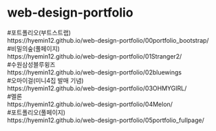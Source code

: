 # web-design-portfolio

<p>
#포트폴리오(부트스트랩) <br>
  https://hyemin12.github.io/web-design-portfolio/00portfolio_bootstrap/ <br>
#비밀의숲(풀페이지) <br>
  https://hyemin12.github.io/web-design-portfolio/01Stranger2/ <br>
#수원삼성블루윙즈 <br>
  https://hyemin12.github.io/web-design-portfolio/02bluewings <br>
#오마이걸(미니4집 발매 기념) <br>
  https://hyemin12.github.io/web-design-portfolio/03OHMYGIRL/ <br>
#멜론 <br>
  https://hyemin12.github.io/web-design-portfolio/04Melon/ <br>
#포트폴리오(풀페이지) <br>
  https://hyemin12.github.io/web-design-portfolio/05portfolio_fullpage/
</p>
